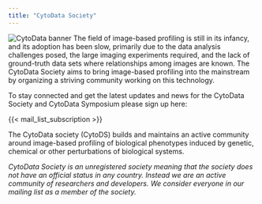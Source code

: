```yaml
---
title: "CytoData Society"
---
```


![CytoData banner](/./main_files/cytodata-banner.png)
The field of image-based profiling is still in its infancy, and its adoption has been slow, primarily due to the data analysis challenges posed, the large imaging experiments required, and the lack of ground-truth data sets where relationships among images are known. The CytoData Society aims to bring image-based profiling into the mainstream by organizing a striving community working on this technology.

To stay connected and get the latest updates and news for the CytoData Society and CytoData Symposium please sign up here:

{{< mail_list_subscription >}}

The CytoData society (CytoDS) builds and maintains an active community around image-based profiling of biological phenotypes induced by genetic, chemical or other perturbations of biological systems.

*CytoData Society is an unregistered society meaning that the society does not have an official status in any country. Instead we are an active community of researchers and developers. We consider everyone in our mailing list as a member of the society.*
